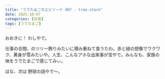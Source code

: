```yaml
---
title: "うでたまごのエピソード 007 - tree-stack"
date: 2025-10-07
categories: [日常]
tags: [うでたまご]
---
```


おおきに！ わしやで。

仕事の合間、のツリー飾りみたいに積み重ねて食うたわ。赤と緑の想像でワクワク、黄身が雪みたいや。人生、こんなアホな出来事が宝やで。みんなも、家族の味をうでたまごで感じてみぃ。

ほな、次は 野球の話やで～。